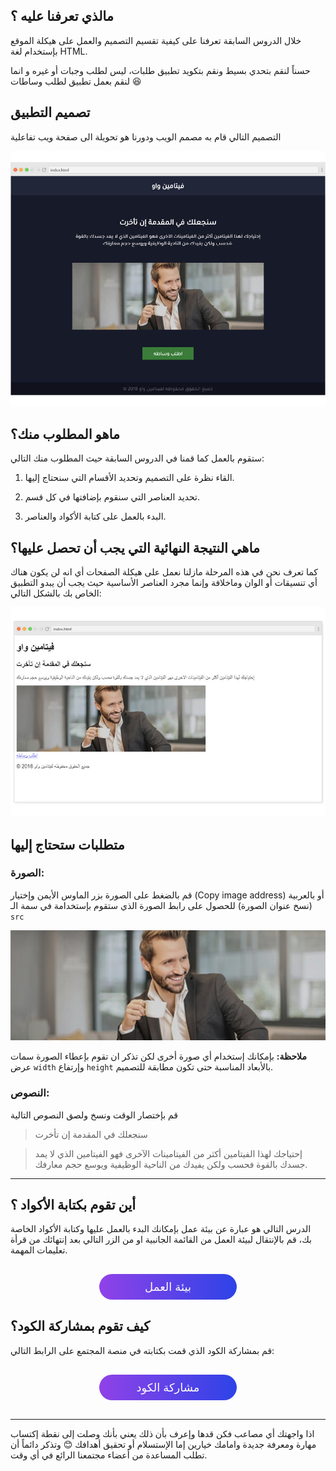 ## مالذي تعرفنا عليه ؟

خلال الدروس السابقة تعرفنا على كيفية تقسيم التصميم والعمل على هيكلة الموقع بإستخدام لغة HTML.

حسناً لنقم بتحدي بسيط ونقم بتكويد تطبيق طلبات، ليس لطلب وجبات أو غيره و انما لنقم بعمل تطبيق لطلب وساطات :laughing:

## تصميم التطبيق
التصميم التالي قام به مصمم الويب ودورنا هو تحويلة الى صفحة ويب تفاعلية

![webpage design](assets/design.jpg)

## ماهو المطلوب منك؟

ستقوم بالعمل كما قمنا في الدروس السابقة حيث المطلوب منك التالي:

1. القاء نظرة على التصميم وتحديد الأقسام التي سنحتاج إليها.

2. تحديد العناصر التي سنقوم بإضافتها في كل قسم.

3. البدء بالعمل على كتابة الأكواد والعناصر.

## ماهي النتيجة النهائية التي يجب أن تحصل عليها؟

كما تعرف نحن في هذه المرحلة مازلنا نعمل على هيكلة الصفحات أي انه لن يكون هناك أي تنسيقات أو الوان وماخلافة وإنما مجرد العناصر الأساسية حيث يجب أن يبدو التطبيق الخاص بك بالشكل التالي:

![final result](assets/workspace.jpg)

## متطلبات ستحتاج إليها

### الصورة:

قم بالضغط على الصورة بزر الماوس الأيمن وإختيار (Copy image address) أو بالعربية (نسخ عنوان الصورة) للحصول على رابط الصورة الذي ستقوم بإستخدامة في سمة الـ `src`

![image|600x210](assets/banner.jpg)


**ملاحظة:** بإمكانك إستخدام أي صورة أخرى لكن تذكر ان تقوم بإعطاء الصورة سمات عرض `width` وإرتفاع `height` بالأبعاد المناسبة حتى تكون مطابقة للتصميم.

### النصوص:
قم بإختصار الوقت ونسخ ولصق النصوص التالية

> سنجعلك في المقدمة إن تأخرت

> إحتياجك لهذا الفيتامين أكثر من الفيتامينات الآخرى فهو الفيتامين الذي لا يمد جسدك بالقوة فحسب ولكن يفيدك من الناحية الوظيفية ويوسع حجم معارفك.

---

## أين تقوم بكتابة الأكواد ؟

الدرس التالي هو عبارة عن بيئة عمل بإمكانك البدء بالعمل عليها وكتابة الأكواد الخاصة بك، قم بالإنتقال لبيئة العمل من القائمة الجانبية او من الزر التالي بعد إنتهائك من قرأة تعليمات المهمة.

<a href="https://coretabs.net/classroom/frontend/html-css-basics/العمل-على-هيكلة-المشروع/بيئة-عمل-مهمة-تقسيم-وهيكلة-صفحات-الويب" style="display: block; width: 200px; background-color: #5355e8; background-image:linear-gradient(to left, #2d43e7, #9042e8); color:#fff; padding: 10px; margin: 30px auto; border-radius:100px; text-decoration: none; font-size: 18px; text-align: center;" target="_blank">بيئة العمل</a>

## كيف تقوم بمشاركة الكود؟

قم بمشاركة الكود الذي قمت بكتابته في منصة المجتمع على الرابط التالي:

<a href="https://forums.coretabs.net/t/مشاركة-حلول-مهمة-تطبيق-فيتامين-واو/979" style="display: block; width: 200px; background-color: #5355e8; background-image:linear-gradient(to left, #2d43e7, #9042e8); color:#fff; padding: 10px; margin: 30px auto; border-radius:100px; text-decoration: none; font-size: 18px; text-align: center;" target="_blank">مشاركة الكود</a>

---

اذا واجهتك أي مصاعب فكن قدها وإعرف بأن ذلك يعني بأنك وصلت إلى نقطة إكتساب مهارة ومعرفة جديدة وامامك خيارين إما الإستسلام أو تحقيق أهدافك :blush: وتذكر دائماً أن تطلب المساعدة من أعضاء مجتمعنا الرائع في أي وقت.

